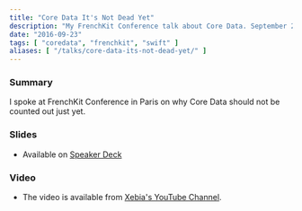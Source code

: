 ```yaml
---
title: "Core Data It's Not Dead Yet"
description: "My FrenchKit Conference talk about Core Data. September 2016."
date: "2016-09-23"
tags: [ "coredata", "frenchkit", "swift" ]
aliases: [ "/talks/core-data-its-not-dead-yet/" ]
---
```


### Summary

I spoke at FrenchKit Conference in Paris on why Core Data should not be counted out just yet.

### Slides

- Available on [Speaker Deck](https://speakerdeck.com/abizern/core-data-its-not-dead-yet)

### Video

- The video is available from [Xebia's YouTube Channel](https://youtu.be/iOdg7WOEWWE).
